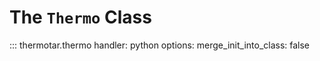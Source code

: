 # The `Thermo` Class
::: thermotar.thermo
    handler: python
    options:
      merge_init_into_class: false

